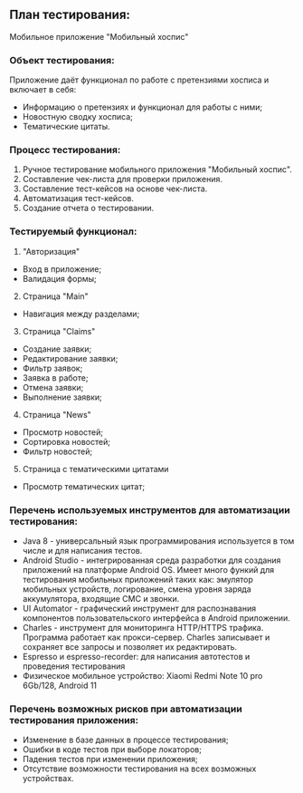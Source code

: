 ## **План тестирования:**
Мобильное приложение "Мобильный хоспис"

### **Объект тестирования:** 
Приложение даёт функционал по работе с претензиями хосписа и включает в себя:

- Информацию о претензиях и функционал для работы с ними;
- Новостную сводку хосписа;
- Тематические цитаты.

### **Процесс тестирования:**

1. Ручное тестирование мобильного приложения "Мобильный хоспис".
2. Составление чек-листа для проверки приложения. 
3. Составление тест-кейсов на основе чек-листа.
4. Автоматизация тест-кейсов.
5. Создание отчета о тестировании.

### **Тестируемый функционал:**

1. "Авторизация"
- Вход в приложение;
- Валидация формы;

2. Страница "Main"
-  Навигация между разделами;

3. Страница "Claims"
- Создание заявки;
- Редактирование заявки;
- Фильтр заявок;
- Заявка в работе;
- Отмена заявки;
- Выполнение заявки;

4. Страница "News"
- Просмотр новостей;
- Сортировка новостей;
- Фильтр новостей;

5. Страница с тематическими цитатами
- Просмотр тематических цитат;


### **Перечень используемых инструментов для автоматизации тестирования:**

- Java 8 - универсальный язык программирования используется в том числе и для написания тестов.
- Android Studio - интегрированная среда разработки для создания приложений на платформе Android OS. Имеет много функий для тестирования мобильных приложений таких как: эмулятор мобильных устройств, логирование, смена уровня заряда аккумулятора, входящие СМС и звонки.
- UI Automator - графический инструмент для распознавания компонентов пользовательского интерфейса в Android приложении.
- Charles - инструмент для мониторинга HTTP/HTTPS трафика. Программа работает как прокси-сервер. Charles записывает и сохраняет все запросы и позволяет их редактировать.
- Espresso и espresso-recorder: для написания автотестов и проведения тестирования
- Физическое мобильное устройство: Xiaomi Redmi Note 10 pro 6Gb/128, Android 11
### **Перечень возможных рисков при автоматизации тестирования приложения:**

- Изменение в базе данных в процессе тестирования;
- Ошибки в коде тестов при выборе локаторов;
- Падения тестов при изменении приложения;
- Отсутствие возможности тестирования на всех возможных устройствах.